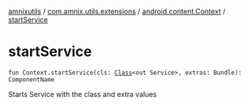 [amnixutils](../../index.md) / [com.amnix.utils.extensions](../index.md) / [android.content.Context](index.md) / [startService](./start-service.md)

# startService

`fun Context.startService(cls: `[`Class`](http://docs.oracle.com/javase/6/docs/api/java/lang/Class.html)`<out Service>, extras: Bundle): ComponentName`

Starts Service with the class and extra values

